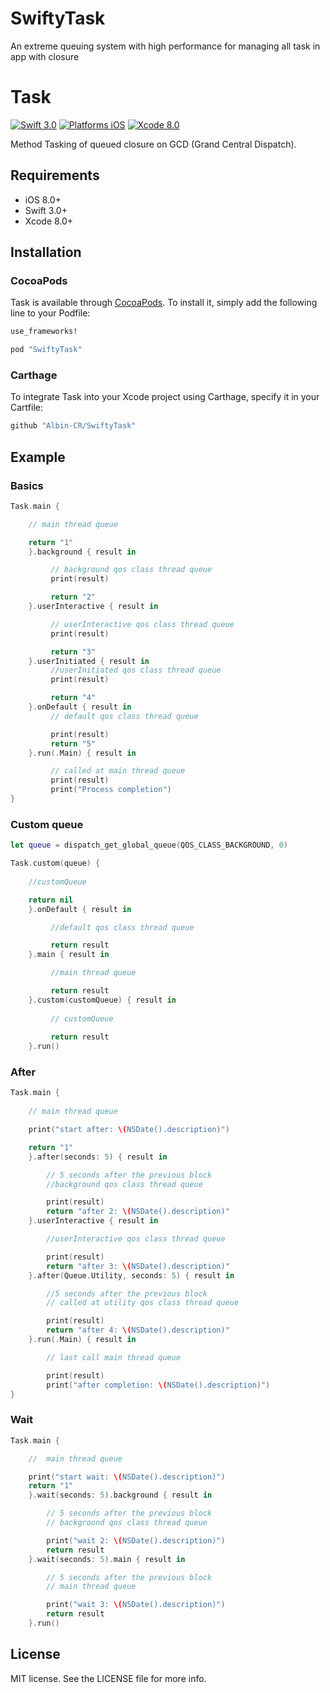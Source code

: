 # SwiftyTask
An extreme queuing system with high performance for managing all task in app with closure

# Task

[![Swift 3.0](https://img.shields.io/badge/Swift-3.0-orange.svg?style=flat)](https://developer.apple.com/swift/)
[![Platforms iOS](https://img.shields.io/badge/Platforms-iOS-lightgray.svg?style=flat)](https://developer.apple.com/swift/)
[![Xcode 8.0](https://img.shields.io/badge/Xcode-8.0-blue.svg?style=flat)](https://developer.apple.com/swift/)

Method Tasking of queued closure on GCD (Grand Central Dispatch).

## Requirements

* iOS 8.0+
* Swift 3.0+
* Xcode 8.0+

## Installation

### CocoaPods

Task is available through [CocoaPods](http://cocoapods.org). To install
it, simply add the following line to your Podfile:

```ruby
use_frameworks!

pod "SwiftyTask"
```

### Carthage

To integrate Task into your Xcode project using Carthage, specify it in your Cartfile:

```ruby
github "Albin-CR/SwiftyTask"
```

## Example


### Basics

```swift
Task.main {

    // main thread queue

    return "1"
    }.background { result in

         // background qos class thread queue
         print(result) 

         return "2"
    }.userInteractive { result in

         // userInteractive qos class thread queue
         print(result) 

         return "3"
    }.userInitiated { result in
         //userInitiated qos class thread queue
         print(result) 

         return "4"
    }.onDefault { result in
         // default qos class thread queue

         print(result)
         return "5"
    }.run(.Main) { result in

         // called at main thread queue
         print(result) 
         print("Process completion")
}
```

### Custom queue

```swift
let queue = dispatch_get_global_queue(QOS_CLASS_BACKGROUND, 0)

Task.custom(queue) {
    
    //customQueue

    return nil
    }.onDefault { result in

         //default qos class thread queue

         return result
    }.main { result in

         //main thread queue

         return result
    }.custom(customQueue) { result in
         
         // customQueue
         
         return result
    }.run()
```

### After

```swift
Task.main {
    
    // main thread queue

    print("start after: \(NSDate().description)")

    return "1"
    }.after(seconds: 5) { result in

        // 5 seconds after the previous block
        //background qos class thread queue

        print(result)
        return "after 2: \(NSDate().description)"
    }.userInteractive { result in

        //userInteractive qos class thread queue

        print(result)
        return "after 3: \(NSDate().description)"
    }.after(Queue.Utility, seconds: 5) { result in

        //5 seconds after the previous block
        // called at utility qos class thread queue

        print(result) 
        return "after 4: \(NSDate().description)"
    }.run(.Main) { result in

        // last call main thread queue

        print(result) 
        print("after completion: \(NSDate().description)")
}
```

### Wait

```swift
Task.main {

    //  main thread queue

    print("start wait: \(NSDate().description)")
    return "1"
    }.wait(seconds: 5).background { result in

        // 5 seconds after the previous block
        // background qos class thread queue

        print("wait 2: \(NSDate().description)")
        return result
    }.wait(seconds: 5).main { result in

        // 5 seconds after the previous block
        // main thread queue

        print("wait 3: \(NSDate().description)")
        return result
    }.run()


```



## License

MIT license. See the LICENSE file for more info.
